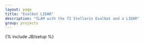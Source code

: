 ```yaml
---
layout: page
title: "Evalbot LIDAR"
description: "SLAM with the TI Stellaris Evalbot and a LIDAR"
group: projects
---
```

{% include JB/setup %}

